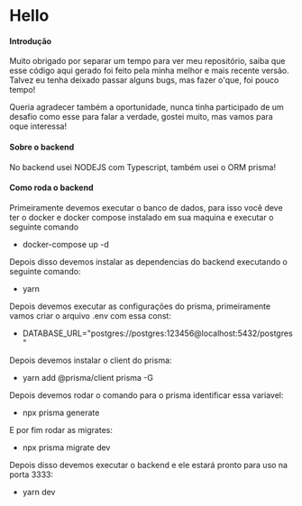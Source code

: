# Hello 

#### Introdução


Muito obrigado por separar um tempo para ver meu repositório, saiba que esse código aqui gerado foi feito pela minha melhor e mais recente versão. Talvez eu tenha deixado passar alguns bugs, mas fazer o'que, foi pouco tempo! 

Queria agradecer também a oportunidade, nunca tinha participado de um desafio como esse para falar a verdade, gostei muito, mas vamos para oque interessa!

#### Sobre o backend

No backend usei NODEJS com Typescript, também usei o ORM prisma!

#### Como roda o backend

Primeiramente devemos executar o banco de dados, para isso você deve ter o docker e docker compose instalado em sua maquina e executar o seguinte comando
 - docker-compose up -d

Depois disso devemos instalar as dependencias do backend executando o seguinte comando: 
 - yarn

Depois devemos executar as configurações do prisma, primeiramente vamos criar o arquivo .env com essa const:
 - DATABASE_URL="postgres://postgres:123456@localhost:5432/postgres"

Depois devemos instalar o client do prisma:
 - yarn add @prisma/client prisma -G

Depois devemos rodar o comando para o prisma identificar essa variavel: 
 - npx prisma generate

E por fim rodar as migrates:
 - npx prisma migrate dev

Depois disso devemos executar o backend e ele estará pronto para uso na porta 3333:
- yarn dev  
